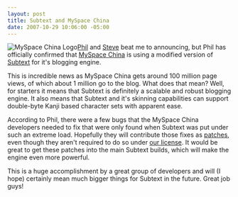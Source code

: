 ```yaml
---
layout: post
title: Subtext and MySpace China
date: 2007-10-29 10:06:00 -05:00
---
```


![MySpace China Logo](http://haacked.com/images/haacked_com/WindowsLiveWriter/NihaoMySpaceChinaHowisSubtextWorkingOutF_6BA/logo_3.png)[Phil](http://haacked.com/archive/2007/10/29/subtext-powers-myspace-china-blogs.aspx) and [Steve](http://stevenharman.net/blog/archive/2007/10/29/myspace-china-blogs-are-now-subtexting.aspx) beat me to announcing, but Phil has officially confirmed that [MySpace China](http://myspace.cn/ "MySpace China") is using a modified version of [Subtext](http://subtextproject.com) for it's blogging engine.

This is incredible news as MySpace China gets around 100 million page views, of which about 1 million go to the blog. What does that mean? Well, for starters it means that Subtext is definitely a scalable and robust blogging engine. It also means that Subtext and it's skinning capabilities can support double-byte Kanji based character sets with apparent ease.

According to Phil, there were a few bugs that the MySpace China developers needed to fix that were only found when Subtext was put under such an extreme load. Hopefully they will contribute those fixes as [patches](http://sourceforge.net/tracker/?group_id=137896&atid=739981), even though they aren't required to do so under [our license](http://subtextproject.com/Home/Docs/About/License/tabid/110/Default.aspx). It would be great to get these patches into the main Subtext builds, which will make the engine even more powerful.

This is a huge accomplishment by a great group of developers and will (I hope) certainly mean much bigger things for Subtext in the future. Great job guys!
